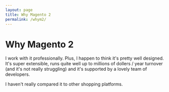 ```yaml
---
layout: page
title: Why Magento 2
permalink: /whym2/
---
```


# Why Magento 2 

I work with it professionally. Plus, I happen to think it's pretty well designed. It's super extensible, runs quite well up to millions of dollers / year turnover (and it's not really struggling) and it's supported by a lovely team of developers.

I haven't really compared it to other shopping platforms.
